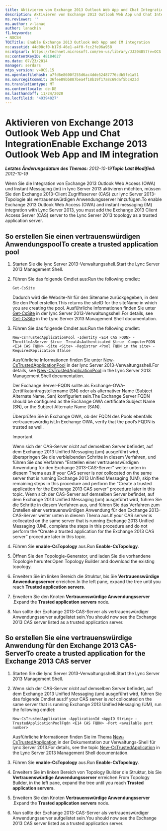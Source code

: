 ```yaml
---
title: Aktivieren von Exchange 2013 Outlook Web App und Chat Integration
description: Aktivieren von Exchange 2013 Outlook Web App und Chat Integration
ms.reviewer: ''
ms.author: v-lanac
author: lanachin
f1.keywords:
- NOCSH
TOCTitle: Enable Exchange 2013 Outlook Web App and IM integration
ms:assetid: 44d08cf0-b17d-46e1-a4f0-fcc2fe96a958
ms:mtpsurl: https://technet.microsoft.com/en-us/library/JJ204857(v=OCS.15)
ms:contentKeyID: 48184027
ms.date: 07/23/2014
manager: serdars
mtps_version: v=OCS.15
ms.openlocfilehash: a7fd6e8600f255d6ac4dde52487776cdb5fe1a51
ms.sourcegitcommit: 36fee89bb887bea4f18b19f17a8c69daf5bc423d
ms.translationtype: MT
ms.contentlocale: de-DE
ms.lasthandoff: 11/24/2020
ms.locfileid: "49394027"
---
```

# <a name="enable-exchange-2013-outlook-web-app-and-im-integration"></a><span data-ttu-id="f274f-103">Aktivieren von Exchange 2013 Outlook Web App und Chat Integration</span><span class="sxs-lookup"><span data-stu-id="f274f-103">Enable Exchange 2013 Outlook Web App and IM integration</span></span>

<div data-xmlns="http://www.w3.org/1999/xhtml">

<div class="topic" data-xmlns="http://www.w3.org/1999/xhtml" data-msxsl="urn:schemas-microsoft-com:xslt" data-cs="https://msdn.microsoft.com/">

<div data-asp="https://msdn2.microsoft.com/asp">



</div>

<div id="mainSection">

<div id="mainBody"><span data-ttu-id="f274f-104">

<span> </span></span><span class="sxs-lookup"><span data-stu-id="f274f-104">

<span> </span></span></span>

<span data-ttu-id="f274f-105">_**Letztes Änderungsdatum des Themas:** 2012-10-19_</span><span class="sxs-lookup"><span data-stu-id="f274f-105">_**Topic Last Modified:** 2012-10-19_</span></span>

<span data-ttu-id="f274f-106">Wenn Sie die Integration von Exchange 2013 Outlook Web Access (OWA) und Instant Messaging (im) in lync Server 2013 aktivieren möchten, müssen Sie den Exchange 2013-Client Zugriffsserver (CAS) zur lync Server 2013-Topologie als vertrauenswürdigen Anwendungsserver hinzufügen.</span><span class="sxs-lookup"><span data-stu-id="f274f-106">To enable Exchange 2013 Outlook Web Access (OWA) and instant messaging (IM) integration with Lync Server 2013, you must add the Exchange 2013 Client Access Server (CAS) server to the Lync Server 2013 topology as a trusted application server.</span></span>

<div>

## <a name="to-create-a-trusted-application-pool"></a><span data-ttu-id="f274f-107">So erstellen Sie einen vertrauenswürdigen Anwendungspool</span><span class="sxs-lookup"><span data-stu-id="f274f-107">To create a trusted application pool</span></span>

1.  <span data-ttu-id="f274f-108">Starten Sie die lync Server 2013-Verwaltungsshell.</span><span class="sxs-lookup"><span data-stu-id="f274f-108">Start the Lync Server 2013 Management Shell.</span></span>

2.  <span data-ttu-id="f274f-109">Führen Sie das folgende Cmdlet aus:</span><span class="sxs-lookup"><span data-stu-id="f274f-109">Run the following cmdlet:</span></span>
    
        Get-CsSite
    
    <span data-ttu-id="f274f-110">Dadurch wird die Website-Nr für den Sitename zurückgegeben, in dem Sie den Pool erstellen.</span><span class="sxs-lookup"><span data-stu-id="f274f-110">This returns the siteID for the siteName in which you are creating the pool.</span></span> <span data-ttu-id="f274f-111">Ausführliche Informationen finden Sie unter [Get-CsSite](https://docs.microsoft.com/powershell/module/skype/Get-CsSite) in der lync Server 2013-Verwaltungsshell.</span><span class="sxs-lookup"><span data-stu-id="f274f-111">For details, see [Get-CsSite](https://docs.microsoft.com/powershell/module/skype/Get-CsSite) in the Lync Server 2013 Management Shell documentation.</span></span>

3.  <span data-ttu-id="f274f-112">Führen Sie das folgende Cmdlet aus:</span><span class="sxs-lookup"><span data-stu-id="f274f-112">Run the following cmdlet:</span></span>
    
        New-CsTrustedApplicationPool -Identity <E14 CAS FQDN> -ThrottleAsServer $true -TreatAsAuthenticated $true -ComputerFQDN <E14 CAS FQDN> -Site <Site> -Registrar <Pool FQDN in the site> -RequiresReplication $false
    
    <span data-ttu-id="f274f-113">Ausführliche Informationen finden Sie unter [New-CsTrustedApplicationPool](https://docs.microsoft.com/powershell/module/skype/New-CsTrustedApplicationPool) in der lync Server 2013-Verwaltungsshell.</span><span class="sxs-lookup"><span data-stu-id="f274f-113">For details, see [New-CsTrustedApplicationPool](https://docs.microsoft.com/powershell/module/skype/New-CsTrustedApplicationPool) in the Lync Server 2013 Management Shell documentation.</span></span>
    
    <span data-ttu-id="f274f-114">Der Exchange Server-FQDN sollte als Exchange-OWA-Zertifikatantragstellername (SN) oder als alternativer Name (Subject Alternate Name, San) konfiguriert sein.</span><span class="sxs-lookup"><span data-stu-id="f274f-114">The Exchange Server FQDN should be configured as the Exchange OWA certificate Subject Name (SN), or the Subject Alternate Name (SAN).</span></span>
    
    <span data-ttu-id="f274f-115">Überprüfen Sie in Exchange OWA, ob der FQDN des Pools ebenfalls vertrauenswürdig ist.</span><span class="sxs-lookup"><span data-stu-id="f274f-115">In Exchange OWA, verify that the pool’s FQDN is trusted as well.</span></span>
    
    <div>
    

    > [!IMPORTANT]  
    > <span data-ttu-id="f274f-116">Wenn sich der CAS-Server <EM>nicht</EM> auf demselben Server befindet, auf dem Exchange 2013 Unified Messaging (um) ausgeführt wird, überspringen Sie die verbleibenden Schritte in diesem Verfahren, und führen Sie das Verfahren "Erstellen einer vertrauenswürdigen Anwendung für den Exchange 2013-CAS-Server" weiter unten in diesem Thema aus.</span><span class="sxs-lookup"><span data-stu-id="f274f-116">If your CAS server is <EM>not</EM> collocated on the same server that is running Exchange 2013 Unified Messaging (UM), skip the remaining steps in this procedure and perform the “Create a trusted application for the Exchange 2013 CAS server” procedure later in this topic.</span></span> <span data-ttu-id="f274f-117">Wenn sich der CAS-Server auf demselben Server befindet, auf dem Exchange 2013 Unified Messaging (um) ausgeführt wird, führen Sie die Schritte in diesem Verfahren aus, und führen Sie das Verfahren zum Erstellen einer vertrauenswürdigen Anwendung für den Exchange 2013-CAS-Server weiter unten in diesem Thema aus.</span><span class="sxs-lookup"><span data-stu-id="f274f-117">If your CAS server is collocated on the same server that is running Exchange 2013 Unified Messaging (UM), complete the steps in this procedure and do not perform the “Create a trusted application for the Exchange 2013 CAS server” procedure later in this topic.</span></span>

    
    </div>

4.  <span data-ttu-id="f274f-118">Führen Sie **enable-CsTopology** aus.</span><span class="sxs-lookup"><span data-stu-id="f274f-118">Run **Enable-CsTopology**.</span></span>

5.  <span data-ttu-id="f274f-119">Öffnen Sie den Topologie-Generator, und laden Sie die vorhandene Topologie herunter.</span><span class="sxs-lookup"><span data-stu-id="f274f-119">Open Topology Builder and download the existing topology.</span></span>

6.  <span data-ttu-id="f274f-120">Erweitern Sie im linken Bereich die Struktur, bis Sie **Vertrauenswürdige Anwendungsserver** erreichen.</span><span class="sxs-lookup"><span data-stu-id="f274f-120">In the left pane, expand the tree until you reach **Trusted application servers**.</span></span>

7.  <span data-ttu-id="f274f-121">Erweitern Sie den Knoten **Vertrauenswürdige Anwendungsserver** .</span><span class="sxs-lookup"><span data-stu-id="f274f-121">Expand the **Trusted application servers** node.</span></span>

8.  <span data-ttu-id="f274f-122">Nun sollte der Exchange 2013-CAS-Server als vertrauenswürdiger Anwendungsserver aufgelistet sein.</span><span class="sxs-lookup"><span data-stu-id="f274f-122">You should now see the Exchange 2013 CAS server listed as a trusted application server.</span></span>

</div>

<div>

## <a name="to-create-a-trusted-application-for-the-exchange-2013-cas-server"></a><span data-ttu-id="f274f-123">So erstellen Sie eine vertrauenswürdige Anwendung für den Exchange 2013 CAS-Server</span><span class="sxs-lookup"><span data-stu-id="f274f-123">To create a trusted application for the Exchange 2013 CAS server</span></span>

1.  <span data-ttu-id="f274f-124">Starten Sie die lync Server 2013-Verwaltungsshell.</span><span class="sxs-lookup"><span data-stu-id="f274f-124">Start the Lync Server 2013 Management Shell.</span></span>

2.  <span data-ttu-id="f274f-125">Wenn sich der CAS-Server *nicht* auf demselben Server befindet, auf dem Exchange 2013 Unified Messaging (um) ausgeführt wird, führen Sie das folgende Cmdlet aus:</span><span class="sxs-lookup"><span data-stu-id="f274f-125">If your CAS server is *not* collocated on the same server that is running Exchange 2013 Unified Messaging (UM), run the following cmdlet:</span></span>
    
        New-CsTrustedApplication -ApplicationId <AppID String> -TrustedApplicationPoolFqdn <E14 CAS FQDN> -Port <available port number>
    
    <span data-ttu-id="f274f-126">Ausführliche Informationen finden Sie im Thema [New-CsTrustedApplication](https://docs.microsoft.com/powershell/module/skype/New-CsTrustedApplication) in der Dokumentation zur Verwaltungs-Shell für lync Server 2013.</span><span class="sxs-lookup"><span data-stu-id="f274f-126">For details, see the topic [New-CsTrustedApplication](https://docs.microsoft.com/powershell/module/skype/New-CsTrustedApplication) in the Lync Server 2013 Management Shell documentation.</span></span>

3.  <span data-ttu-id="f274f-127">Führen Sie **enable-CsTopology** aus.</span><span class="sxs-lookup"><span data-stu-id="f274f-127">Run **Enable-CsTopology**.</span></span>

4.  <span data-ttu-id="f274f-128">Erweitern Sie im linken Bereich von Topology Builder die Struktur, bis Sie **Vertrauenswürdige Anwendungsserver** erreichen.</span><span class="sxs-lookup"><span data-stu-id="f274f-128">From Topology Builder, in the left pane, expand the tree until you reach **Trusted application servers**.</span></span>

5.  <span data-ttu-id="f274f-129">Erweitern Sie den Knoten **Vertrauenswürdige Anwendungsserver** .</span><span class="sxs-lookup"><span data-stu-id="f274f-129">Expand the **Trusted application servers** node.</span></span>

6.  <span data-ttu-id="f274f-130">Nun sollte der Exchange 2013-CAS-Server als vertrauenswürdiger Anwendungsserver aufgelistet sein.</span><span class="sxs-lookup"><span data-stu-id="f274f-130">You should now see the Exchange 2013 CAS server listed as a trusted application server.</span></span>

<span data-ttu-id="f274f-131"></div>

</div>

<span> </span>

</div>

</div>

</span><span class="sxs-lookup"><span data-stu-id="f274f-131"></div>

</div>

<span> </span>

</div>

</div>

</span></span></div>

